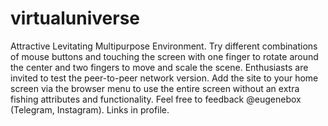 # virtualuniverse
Attractive Levitating Multipurpose Environment.
Try different combinations of mouse buttons and touching the screen with one finger to rotate around the center and two fingers to move and scale the scene.
Enthusiasts are invited to test the peer-to-peer network version.
Add the site to your home screen via the browser menu to use the entire screen without an extra fishing attributes and functionality. 
Feel free to feedback @eugenebox (Telegram, Instagram). Links in profile.
